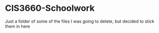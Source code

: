 # CIS3660-Schoolwork
Just a folder of some of the files I was going to delete, but decided to stick them in here
